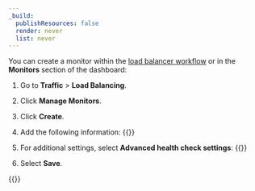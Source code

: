 ```yaml
---
_build:
  publishResources: false
  render: never
  list: never
---
```


You can create a monitor within the [load balancer workflow](/load-balancing/how-to/create-load-balancer/) or in the **Monitors** section of the dashboard:

1.  Go to **Traffic** > **Load Balancing**.

2.  Click **Manage Monitors**.

3.  Click **Create**.

4.  Add the following information:
    {{<render file=_monitor-settings-basic.md productFolder="load-balancing">}}

5.  For additional settings, select **Advanced health check settings**:
    {{<render file=_monitor-settings-advanced.md productFolder="load-balancing">}}
    
6.  Select **Save**.

{{<render file=_monitor-settings-consecutive.md productFolder="load-balancing">}}
